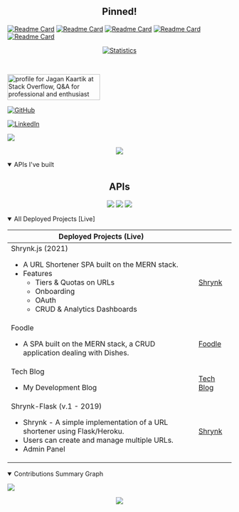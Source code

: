 
<!--
**JaganKaartik/JaganKaartik** is a ✨ _special_ ✨ repository because its `README.md` (this file) appears on your GitHub profile.

Here are some ideas to get you started:

- 🔭 I’m currently working on ...
- 🌱 I’m currently learning ...
- 👯 I’m looking to collaborate on ...
- 🤔 I’m looking for help with ...
- 💬 Ask me about ...
- 📫 How to reach me: ...
- 😄 Pronouns: ...
- ⚡ Fun fact: ...
-->

<h2 align="center" style="justify-center">
Pinned!
</h2>  


[![Readme Card](https://github-readme-stats-lime-kappa.vercel.app/api/pin/?username=jagankaartik&repo=Rocket-Lot&theme=react)](https://github.com/JaganKaartik/Rocket-Lot)
[![Readme Card](https://github-readme-stats-lime-kappa.vercel.app/api/pin/?username=Structry&repo=Semantic-Similarity-Ranking-v.1&theme=react)](https://github.com/Structry/Semantic-Similarity-Ranking-v.1)
[![Readme Card](https://github-readme-stats-lime-kappa.vercel.app/api/pin/?username=jagankaartik&repo=Swizzl-Py&theme=react)](https://github.com/JaganKaartik/Swizzl-Py)
[![Readme Card](https://github-readme-stats-lime-kappa.vercel.app/api/pin/?username=MyCloudle&repo=Quick-Node&theme=react)](https://github.com/MyCloudle/Quick-Node)
[![Readme Card](https://github-readme-stats-lime-kappa.vercel.app/api/pin/?username=jagankaartik&repo=Foodle&theme=react)](https://github.com/JaganKaartik/Foodle)
  
<p align="center">
<a href="https://github.com/JaganKaartik">
<img align="center"  src="https://github-readme-stats-lime-kappa.vercel.app/api?username=JaganKaartik&count_private=true&show_icons=true&theme=react" alt="Statistics"/>
</a>
</p>
<br>

<p align="center">

<a href="https://stackoverflow.com/users/12408623/jagan-kaartik"><img src="https://stackoverflow.com/users/flair/12408623.png?theme=dark" width="208" height="58" alt="profile for Jagan Kaartik at Stack Overflow, Q&amp;A for professional and enthusiast programmers" title="profile for Jagan Kaartik at Stack Overflow, Q&amp;A for professional and enthusiast programmers"></a>

<a href="https://github.com/JaganKaartik"><img src="https://img.shields.io/github/followers/JaganKaartik.svg?label=GitHub&style=social" alt="GitHub"></a>

<a href="https://www.linkedin.com/in/JaganKaartik"><img src="https://img.shields.io/badge/LinkedIn--_.svg?style=social&logo=linkedin" alt="LinkedIn"></a>

<a href="https://blog.jagankaartik.live">
  <img src="https://img.shields.io/badge/Tech Blog--_.svg?style=social&logo=jekyll">
</a>

</p>





<p align="center">
<img src="https://readme-typing-svg.herokuapp.com/?lines=Full+Stack+Web+App+Developer!;Experienced+mainly+in+the+MERN+Stack!;Self+driven+and+passionate!;Interested+in+building+robust+and+scalable+software!;With+a+product/value+centric+approach!&center=true&width=650&height=60&color=00adb5">
</p>

<details open> 
<summary>APIs I've built</summary>
  
<h2 align="center" style="justify-center">
APIs
</h2>  
<p align = "center">
<img src="https://github-readme-stats-lime-kappa.vercel.app/api/pin/?username=jagankaartik&repo=Good.Diet.Plans-API&theme=react">
    <img src="https://github-readme-stats-lime-kappa.vercel.app/api/pin/?username=jagankaartik&repo=Rocket-Lot&theme=react">
<img src="https://github-readme-stats-lime-kappa.vercel.app/api/pin/?username=jagankaartik&repo=Hapi-Foodle-API&theme=react">
</p>

</details>

<details open>
<summary>All Deployed Projects [Live]</summary>
  

  
| Deployed Projects (Live)               |                                                 |
|----------------------------------------|-------------------------------------------------|
| Shrynk.js (2021)  <ul><li>A URL Shortener SPA built on the MERN stack.</li><li>Features <ul><li>Tiers & Quotas on URLs</li><li>Onboarding</li><li>OAuth</li><li>CRUD & Analytics Dashboards</li></ul></li></ul>                   | [Shrynk](https://shrynk.jagankaartik.live) |
| Foodle <ul><li>A SPA built on the MERN stack, a CRUD application dealing with Dishes.</li></ul> | [Foodle](https://foodle.jagankaartik.live)       |
| Tech Blog  <ul><li>My Development Blog</li></ul>                            | [Tech Blog](https://blog.jagankaartik.live)     |
| Shrynk-Flask (v.1 - 2019)  <ul><li>Shrynk - A simple implementation of a URL shortener using Flask/Heroku.</li><li> Users can create and manage multiple URLs.</li><li>Admin Panel</li></ul>    | [Shrynk](https://shrynk.herokuapp.com)          |

  
</details>

<!--
<code><img height="20" src="https://raw.githubusercontent.com/github/explore/80688e429a7d4ef2fca1e82350fe8e3517d3494d/topics/javascript/javascript.png"></code>
<code><img height="20" src="https://raw.githubusercontent.com/github/explore/80688e429a7d4ef2fca1e82350fe8e3517d3494d/topics/typescript/typescript.png"></code>
<code><img height="20" src="https://raw.githubusercontent.com/github/explore/80688e429a7d4ef2fca1e82350fe8e3517d3494d/topics/react/react.png"></code>
<code><img height="20" src="https://raw.githubusercontent.com/github/explore/5c058a388828bb5fde0bcafd4bc867b5bb3f26f3/topics/graphql/graphql.png"></code>
<code><img height="20" src="https://raw.githubusercontent.com/github/explore/80688e429a7d4ef2fca1e82350fe8e3517d3494d/topics/nodejs/nodejs.png"></code>
-->
 

<details open>
<summary>Contributions Summary Graph</summary>

![](https://banana-tart-78604.herokuapp.com/graph?username=JaganKaartik&theme=react-dark)
<p align="center">
 <img align="center" src="https://github-readme-streak-stats.herokuapp.com/?user=JaganKaartik&theme=react" >
</p>
</details>
